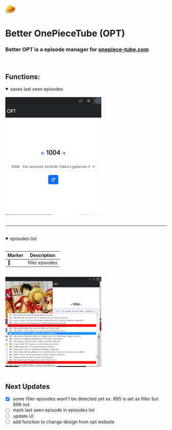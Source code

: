 <img src="./48x48.png" />

# Better OnePieceTube (OPT)

### Better OPT is a episode manager for [onepiece-tube.com](https://onepiece-tube.com)

<br>

## Functions:

<details open>
<summary>saves last seen episodes</summary>
<br>

<img width="300px" src="./screenshots/last_seen.png" alt="last seen episode">
</details>

<br>

---

<br>

<details open>
<summary>episodes list</summary>
<br>

| Marker | Description     |
| ------ | --------------- |
| 🔴     | filler episodes |

<br>

<img width="300px" src="./screenshots/episodes_list.png" alt="episode list">
</details>

<br>

## Next Updates

- [x] some filler episodes wont't be detected yet ex. 895 is set as filler but 896 not.
- [ ] mark last seen episode in episodes list
- [ ] update UI
- [ ] add function to change design from opt website
